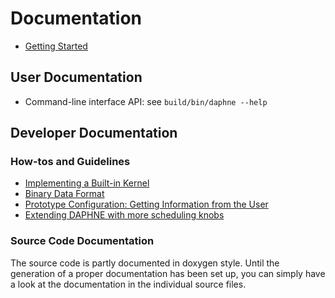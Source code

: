 <!--
Copyright 2021 The DAPHNE Consortium

Licensed under the Apache License, Version 2.0 (the "License");
you may not use this file except in compliance with the License.
You may obtain a copy of the License at

    http://www.apache.org/licenses/LICENSE-2.0

Unless required by applicable law or agreed to in writing, software
distributed under the License is distributed on an "AS IS" BASIS,
WITHOUT WARRANTIES OR CONDITIONS OF ANY KIND, either express or implied.
See the License for the specific language governing permissions and
limitations under the License.
-->

# Documentation

- [Getting Started](https://github.com/daphne-eu/daphne/blob/master/doc/GettingStarted.md)

## User Documentation

- Command-line interface API: see `build/bin/daphne --help`

## Developer Documentation

### How-tos and Guidelines

- [Implementing a Built-in Kernel](https://github.com/daphne-eu/daphne/blob/master/doc/ImplementBuiltinKernel.md)
- [Binary Data Format](https://github.com/daphne-eu/daphne/blob/master/doc/BinaryFormat.md)
- [Prototype Configuration: Getting Information from the User](https://github.com/daphne-eu/daphne/blob/master/doc/Config.md)
- [Extending DAPHNE with more scheduling knobs](https://github.com/daphne-eu/daphne/blob/master/doc/ExtendingSchedulingKnobs.md)

### Source Code Documentation

The source code is partly documented in doxygen style.
Until the generation of a proper documentation has been set up, you can simply have a look at the documentation in the individual source files.

